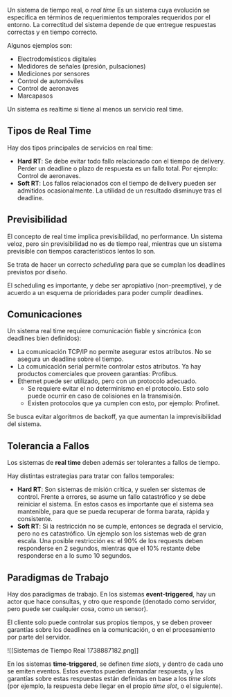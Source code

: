 Un sistema de tiempo real, o *real time* Es un sistema cuya evolución se especifica en términos de requerimientos temporales requeridos por el entorno. La correctitud del sistema depende de que entregue respuestas correctas y en tiempo correcto.

Algunos ejemplos son:

- Electrodomésticos digitales
- Medidores de señales (presión, pulsaciones)
- Mediciones por sensores
- Control de automóviles
- Control de aeronaves
- Marcapasos

Un sistema es realtime si tiene al menos un servicio real time.

## Tipos de Real Time

Hay dos tipos principales de servicios en real time:

- **Hard RT**: Se debe evitar todo fallo relacionado con el tiempo de delivery. Perder un deadline o plazo de respuesta es un fallo total. Por ejemplo: Control de aeronaves.
- **Soft RT**: Los fallos relacionados con el tiempo de delivery pueden ser admitidos ocasionalmente. La utilidad de un resultado disminuye tras el deadline.

## Previsibilidad

El concepto de real time implica previsibilidad, no performance. Un sistema veloz, pero sin previsibilidad no es de tiempo real, mientras que un sistema previsible con tiempos característicos lentos lo son.

Se trata de hacer un correcto *scheduling* para que se cumplan los deadlines previstos por diseño.

El scheduling es importante, y debe ser apropiativo (non-preemptive), y de acuerdo a un esquema de prioridades para poder cumplir deadlines.

## Comunicaciones

Un sistema real time requiere comunicación fiable y sincrónica (con deadlines bien definidos):

- La comunicación TCP/IP no permite asegurar estos atributos. No se asegura un deadline sobre el tiempo.
- La comunicación serial permite controlar estos atributos. Ya hay productos comerciales que proveen garantías: Profibus.
- Ethernet puede ser utilizado, pero con un protocolo adecuado.
	- Se requiere evitar el no determinismo en el protocolo. Esto solo puede ocurrir en caso de colisiones en la transmisión.
	- Existen protocolos que ya cumplen con esto, por ejemplo: Profinet.

Se busca evitar algoritmos de backoff, ya que aumentan la imprevisibilidad del sistema.

## Tolerancia a Fallos

Los sistemas de **real time** deben además ser tolerantes a fallos de tiempo.

Hay distintas estrategias para tratar con fallos temporales:

- **Hard RT**: Son sistemas de misión crítica, y suelen ser sistemas de control. Frente a errores, se asume un fallo catastrófico y se debe reiniciar el sistema. En estos casos es importante que el sistema sea mantenible, para que se pueda recuperar de forma barata, rápida y consistente.
- **Soft RT**: Si la restricción no se cumple, entonces se degrada el servicio, pero no es catastrófico. Un ejemplo son los sistemas web de gran escala. Una posible restricción es: el 90% de los requests deben responderse en 2 segundos, mientras que el 10% restante debe responderse en a lo sumo 10 segundos.

## Paradigmas de Trabajo

Hay dos paradigmas de trabajo. En los sistemas **event-triggered**, hay un actor que hace consultas, y otro que responde (denotado como servidor, pero puede ser cualquier cosa, como un sensor).

El cliente solo puede controlar sus propios tiempos, y se deben proveer garantías sobre los deadlines en la comunicación, o en el procesamiento por parte del servidor.

![[Sistemas de Tiempo Real 1738887182.png]]

En los sistemas **time-triggered**, se definen *time slots*, y dentro de cada uno se emiten eventos. Estos eventos pueden demandar respuesta, y las garantías sobre estas respuestas están definidas en base a los *time slots* (por ejemplo, la respuesta debe llegar en el propio *time slot*, o el siguiente).
